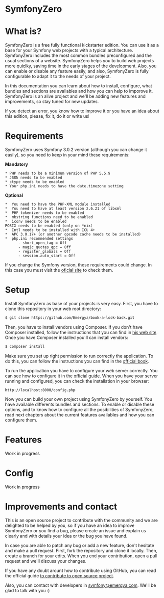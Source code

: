SymfonyZero
================

# What is?
 
SymfonyZero is a free fully functional kickstarter edition. You can use it as a base for your Symfony web projects with a typical architecture. SymfonyZero includes the most common bundles preconfigured and the usual sections of a website. SymfonyZero helps you to build web projects more quiclky, saving time in the early stages of the development. Also, you can enable or disable any feature easily, and also, SymfonyZero is fully configurable to adapt it to the needs of your project.

In this documentation you can learn about how to install, configure, what bundles and sections are availables and how you can help to imporove it. SymfonyZero is an alive project and we'll be adding new features and improvements, so stay tuned for new updates.

If you detect an error, you know how to improve it or you have an idea about this edition, please, fix it, do it or write us!

# Requirements

SymfonyZero uses Symfony 3.0.2 version (although you can change it easily), so you need to keep in your mind these requirements:

**Mandatory**
 ```
* PHP needs to be a minimum version of PHP 5.5.9
* JSON needs to be enabled
* ctype needs to be enabled
* Your php.ini needs to have the date.timezone setting
 ```
 
 **Optional**
  ```
*  You need to have the PHP-XML module installed
*  You need to have at least version 2.6.21 of libxml
*  PHP tokenizer needs to be enabled
*  mbstring functions need to be enabled
*  iconv needs to be enabled
POSIX needs to be enabled (only on *nix)
*  Intl needs to be installed with ICU 4+
*  APC 3.0.17+ (or another opcode cache needs to be installed)
*  php.ini recommended settings
        - short_open_tag = Off
        - magic_quotes_gpc = Off
        - register_globals = Off
        - session.auto_start = Off
 ```
 
 If you change the Symfony version, these requirements could change. In this case you must visit the [oficial site] to check them.

# Setup
 
  Install SymfonyZero as base of your projects is very easy. First, you have to clone this repository in your web root directory:
 
 ```sh
$ git clone https://github.com/Emergya/book-a-look-back.git
```

Then, you have to install vendors using Composer. If you don't have Composer installed, follow the instructions that you can find in [his web site](https://getcomposer.org/). Once you have Composer installed you'll can install vendors:

 ```sh
$ composer install
```

Make sure you set up right permission to run correctly the application. To do this, you can follow the instructions you can find in the [official book](http://symfony.com/doc/current/book/installation.html#book-installation-permissions).

To run the application you have to configure your web server correctly. You can see how to configure it in the [official guide](http://symfony.com/doc/current/cookbook/configuration/web_server_configuration.html). When you have your server running and configured, you can check the installation in your browser:
```
http://localhost:8000/config.php
```
Now you can build your own project using SymfonyZero by yourself. You have available differents bundles and sections. To enable or disable these options, and to know how to configure all the posibilities of SymfonyZero, read next chapters about the current features availables and how you can configure them.
 
# Features
 
 Work in progress
 
# Config
 
 Work in progress
 
# Improvements and contact
 
This is an open source project to contribute with the community and we are delighted to be helped by you, so if you have an idea to improve SymfonyZero or you find a bug, please create an issue and explain us clearly and with details your idea or the bug you have found.

In case you are able to patch any bug or add a new feature, don't hesitate and make a pull request. First, fork the repository and clone it locally. Then, create a branch for your edits. When you end your contribution, open a pull request and we'll discuss your changes.

If you have any doubt arount how to contribute using GitHub, you can read the official guide [to contribute to open source project].

Also, you can contact with developers in [symfony@emergya.com]. We'll be glad to talk with you :)
 

[//]: # 
   [oficial site]: <http://symfony.com/doc/current/reference/requirements.html>
   [to contribute to open source project]: <https://guides.github.com/activities/contributing-to-open-source/>
   [symfony@emergya.com]: <symfony@emergya.com>
